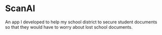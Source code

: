 # ScanAI

An app I developed to help my school district to secure student documents so that they would have to worry about lost school documents.
